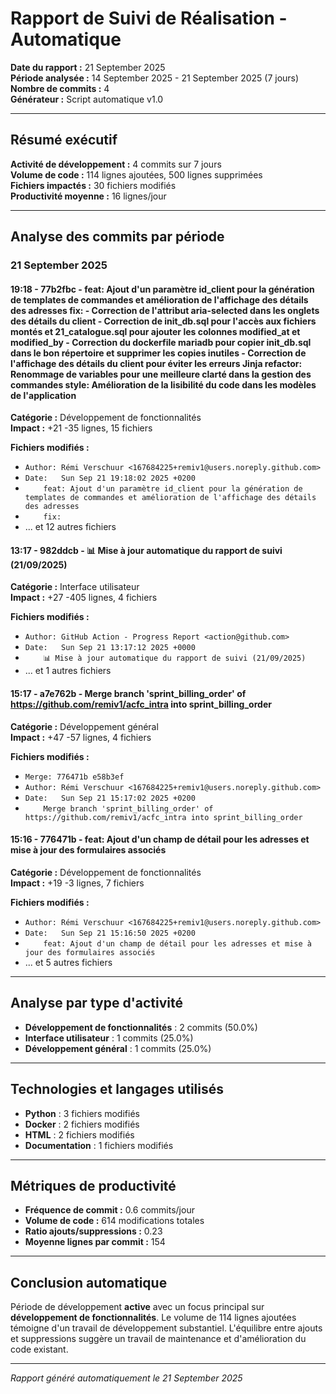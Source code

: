 # Rapport de Suivi de Réalisation - Automatique

**Date du rapport :** 21 September 2025  
**Période analysée :** 14 September 2025 - 21 September 2025 (7 jours)  
**Nombre de commits :** 4  
**Générateur :** Script automatique v1.0

---

## Résumé exécutif

**Activité de développement :** 4 commits sur 7 jours  
**Volume de code :** 114 lignes ajoutées, 500 lignes supprimées  
**Fichiers impactés :** 30 fichiers modifiés  
**Productivité moyenne :** 16 lignes/jour

---

## Analyse des commits par période


### 21 September 2025

#### 19:18 - 77b2fbc - feat: Ajout d'un paramètre id_client pour la génération de templates de commandes et amélioration de l'affichage des détails des adresses fix: - Correction de l'attribut aria-selected dans les onglets des détails du client - Correction de init_db.sql pour l'accès aux fichiers montés et 21_catalogue.sql pour ajouter les colonnes modified_at et modified_by - Correction du dockerfile mariadb pour copier init_db.sql dans le bon répertoire et supprimer les copies inutiles - Correction de l'affichage des détails du client pour éviter les erreurs Jinja refactor: Renommage de variables pour une meilleure clarté dans la gestion des commandes style: Amélioration de la lisibilité du code dans les modèles de l'application

**Catégorie :** Développement de fonctionnalités  
**Impact :** +21 -35 lignes, 15 fichiers

**Fichiers modifiés :**
- `Author: Rémi Verschuur <167684225+remiv1@users.noreply.github.com>`
- `Date:   Sun Sep 21 19:18:02 2025 +0200`
- `    feat: Ajout d'un paramètre id_client pour la génération de templates de commandes et amélioration de l'affichage des détails des adresses`
- `    fix:`
- ... et 12 autres fichiers

#### 13:17 - 982ddcb - 📊 Mise à jour automatique du rapport de suivi (21/09/2025)

**Catégorie :** Interface utilisateur  
**Impact :** +27 -405 lignes, 4 fichiers

**Fichiers modifiés :**
- `Author: GitHub Action - Progress Report <action@github.com>`
- `Date:   Sun Sep 21 13:17:12 2025 +0000`
- `    📊 Mise à jour automatique du rapport de suivi (21/09/2025)`
- ... et 1 autres fichiers

#### 15:17 - a7e762b - Merge branch 'sprint_billing_order' of https://github.com/remiv1/acfc_intra into sprint_billing_order

**Catégorie :** Développement général  
**Impact :** +47 -57 lignes, 4 fichiers

**Fichiers modifiés :**
- `Merge: 776471b e58b3ef`
- `Author: Rémi Verschuur <167684225+remiv1@users.noreply.github.com>`
- `Date:   Sun Sep 21 15:17:02 2025 +0200`
- `    Merge branch 'sprint_billing_order' of https://github.com/remiv1/acfc_intra into sprint_billing_order`

#### 15:16 - 776471b - feat: Ajout d'un champ de détail pour les adresses et mise à jour des formulaires associés

**Catégorie :** Développement de fonctionnalités  
**Impact :** +19 -3 lignes, 7 fichiers

**Fichiers modifiés :**
- `Author: Rémi Verschuur <167684225+remiv1@users.noreply.github.com>`
- `Date:   Sun Sep 21 15:16:50 2025 +0200`
- `    feat: Ajout d'un champ de détail pour les adresses et mise à jour des formulaires associés`
- ... et 5 autres fichiers


---

## Analyse par type d'activité

- **Développement de fonctionnalités** : 2 commits (50.0%)
- **Interface utilisateur** : 1 commits (25.0%)
- **Développement général** : 1 commits (25.0%)

---

## Technologies et langages utilisés

- **Python** : 3 fichiers modifiés
- **Docker** : 2 fichiers modifiés
- **HTML** : 2 fichiers modifiés
- **Documentation** : 1 fichiers modifiés

---

## Métriques de productivité

- **Fréquence de commit :** 0.6 commits/jour
- **Volume de code :** 614 modifications totales
- **Ratio ajouts/suppressions :** 0.23
- **Moyenne lignes par commit :** 154

---

## Conclusion automatique

Période de développement **active** avec un focus principal sur **développement de fonctionnalités**. Le volume de 114 lignes ajoutées témoigne d'un travail de développement substantiel. L'équilibre entre ajouts et suppressions suggère un travail de maintenance et d'amélioration du code existant.

---
*Rapport généré automatiquement le 21 September 2025*